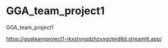 # GGA_team_project1
GGA_team_project1

https://ggateamproject1-rkxstynqdzhzvxgctejd8d.streamlit.app/